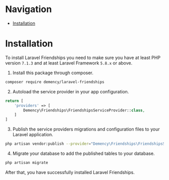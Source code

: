 # Navigation

* [Installation](https://omatamix.github.io/laravel-friendships/installation)

# Installation

To install Laravel Friendships you need to make sure you have at least PHP version `7.1.3` and at least Laravel Framework `5.8.x` or above.

1. Install this package through composer.

```sh
composer require demency/laravel-friendships
```

2. Autoload the service provider in your app configuration.

```php
return [
    'providers' => [
        Demency\Friendships\FriendshipsServiceProvider::class,
    ]
]
```

3. Publish the service providers migrations and configuration files to your Laravel application.

```sh
php artisan vendor:publish --provider="Demency\Friendships\FriendshipsServiceProvider"
```

4. Migrate your database to add the published tables to your database.

```sh
php artisan migrate
```

After that, you have successfully installed Laravel Friendships.

